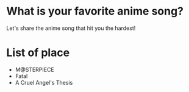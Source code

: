 # What is your favorite anime song?
Let's share the anime song that hit you the hardest! 

# List of place
- M@STERPIECE
- Fatal
- A Cruel Angel's Thesis
